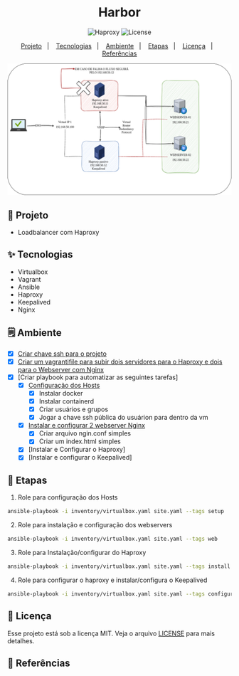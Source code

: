 <h1 align="center">Harbor</h1>

<p align="center">
  <img alt="Haproxy" src="https://img.shields.io/static/v1?label=Haproxy&message=Keepalived&color=8257E5&labelColor=000000"  />
  <img alt="License" src="https://img.shields.io/static/v1?label=license&message=MIT&color=49AA26&labelColor=000000">
</p>

<p align="center">
  <a href="#-projeto">Projeto</a>&nbsp;&nbsp;&nbsp;|&nbsp;&nbsp;&nbsp;
  <a href="#-tecnologias">Tecnologias</a>&nbsp;&nbsp;&nbsp;|&nbsp;&nbsp;&nbsp;
  <a href="#-ambiente">Ambiente</a>&nbsp;&nbsp;&nbsp;|&nbsp;&nbsp;&nbsp;
  <a href="#-etapas">Etapas</a>&nbsp;&nbsp;&nbsp;|&nbsp;&nbsp;&nbsp;
  <a href="#-licença">Licença</a>&nbsp;&nbsp;&nbsp;|&nbsp;&nbsp;&nbsp;
  <a href="#-referências">Referências</a>
</p>

<p align="center">
  <img alt="k8s" src="images/haproxy-keepalived.png">
</p>

## 🌱 Projeto
- Loadbalancer com Haproxy

## ✨ Tecnologias

- Virtualbox
- Vagrant
- Ansible
- Haproxy
- Keepalived
- Nginx

## 🗒 Ambiente

- [x] [Criar chave ssh para o projeto](./keys/)
- [x] [Criar um vagrantifile para subir dois servidores para o Haproxy e dois para o Webserver com Nginx](./vagrantfile)
- [x] [Criar playbook para automatizar as seguintes tarefas]
    - [x] [Configuração dos Hosts](./roles/configure_hosts/)
        - [x] Instalar docker
        - [x] Instalar containerd
        - [x] Criar usuários e grupos
        - [x] Jogar a chave ssh pública do usuárion para dentro da vm
    - [x] [Instalar e configurar 2 webserver Nginx](./roles/configure_webserver/)
        - [x] Criar arquivo ngin.conf simples
        - [x] Criar um index.html simples
    - [x] [Instalar e Configurar o Haproxy]
    - [x] [Instalar e configurar o Keepalived]

## 🚀 Etapas

1. Role para configuração dos Hosts

```bash
ansible-playbook -i inventory/virtualbox.yaml site.yaml --tags setup
```

2. Role para instalação e configuração dos webservers

```bash
ansible-playbook -i inventory/virtualbox.yaml site.yaml --tags web
```

3. Role para Instalação/configurar do Haproxy

```bash
ansible-playbook -i inventory/virtualbox.yaml site.yaml --tags install
```

4. Role para configurar o haproxy e instalar/configura o Keepalived

```bash
ansible-playbook -i inventory/virtualbox.yaml site.yaml --tags configure
```

## 📄 Licença
Esse projeto está sob a licença MIT. Veja o arquivo [LICENSE](LICENSE) para mais detalhes.

## 🙇 Referências